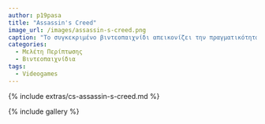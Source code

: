 ```yaml
---
author: p19pasa
title: "Assassin's Creed"
image_url: /images/assassin-s-creed.png
caption: "Το συγκεκριμένο βιντεοπαιχνίδι απεικονίζει την πραγματικότητα του 431 π.Χ., όπου έγινε ο Πελοποννησιακός πόλεμος. Τοποθετεί τον παίκτη στη θέση ενός μισθοφόρου και του δίνει την επιλογή να διαλέξει με ποια πλευρά θα παραταχθεί. Δηλαδή, ή με τη Δηλιακή συμμαχία ή με τη Πελοποννησιακή συμμαχία. Η βασική ιστορία του παιχνιδιού είναι η προσπάθεια του παίκτη να ενώσει την διαλυμένη του οικογένεια, αφού ο πατέρας του έριξε τον αδελφό του και αυτόν από το Όρος Ταΰγετος, επηρεασμένος από τη μάντισσα της Σπάρτης. Στο βιντεοπαιχίδι υπάρχουν, επίσης, ιστορικά πρόσωπα και τοποθεσίες της αρχαίας Ελλάδας, καθώς και τέρατα της Ελληνικής μυθολογίας."
categories:
  - Μελέτη Περίπτωσης
  - Βιντεοπαιχνίδια
tags:
  - Videogames
---
```



{% include extras/cs-assassin-s-creed.md %}

{% include gallery %}
